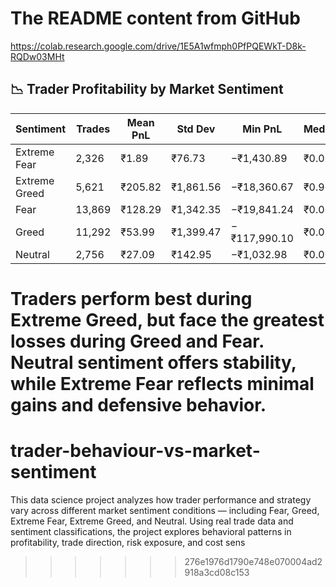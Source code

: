 # The README content from GitHub
https://colab.research.google.com/drive/1E5A1wfmph0PfPQEWkT-D8k-RQDw03MHt
## 📉 Trader Profitability by Market Sentiment

| Sentiment       | Trades | Mean PnL | Std Dev | Min PnL     | Median | 75% PnL | Max PnL     |
|-----------------|--------|----------|---------|-------------|--------|---------|-------------|
| Extreme Fear    | 2,326  | ₹1.89    | ₹76.73  | −₹1,430.89  | ₹0.00  | ₹0.30   | ₹2,020.00   |
| Extreme Greed   | 5,621  | ₹205.82  | ₹1,861.56| −₹18,360.67 | ₹0.96  | ₹30.15  | ₹44,223.45  |
| Fear            | 13,869 | ₹128.29  | ₹1,342.35| −₹19,841.24 | ₹0.00  | ₹8.20   | ₹71,535.72  |
| Greed           | 11,292 | ₹53.99   | ₹1,399.47| −₹117,990.10| ₹0.00  | ₹13.44  | ₹34,903.82  |
| Neutral         | 2,756  | ₹27.09   | ₹142.95 | −₹1,032.98  | ₹0.00  | ₹9.27   | ₹2,979.55   |

Traders perform best during **Extreme Greed**, but face the greatest losses during **Greed** and **Fear**. Neutral sentiment offers stability, while Extreme Fear reflects minimal gains and defensive behavior.
=======
# trader-behaviour-vs-market-sentiment
This data science project analyzes how trader performance and strategy vary across different market sentiment conditions — including Fear, Greed, Extreme Fear, Extreme Greed, and Neutral. Using real trade data and sentiment classifications, the project explores behavioral patterns in profitability, trade direction, risk exposure, and cost sens
>>>>>>> 276e1976d1790e748e070004ad2918a3cd08c153
